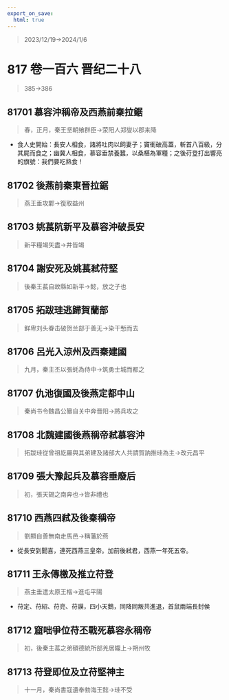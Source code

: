 ```yaml
---
export_on_save:
  html: true
---
```


> 2023/12/19->2024/1/6

# 817 卷一百六 晋纪二十八

> 385->386

## 81701 慕容沖稱帝及西燕前秦拉鋸
> 春，正月，秦王坚朝飨群臣->荥阳人郑燮以郡来降
- 食人史開始：長安人相食，諸將吐肉以飼妻子；竇衝破高蓋，斬首八百級，分其屍而食之；幽冀人相食，慕容垂禁養蠶，以桑椹為軍糧；之後苻登打出響亮的旗號：我們要吃熟食！  

## 81702 後燕前秦東晉拉鋸
> 燕王垂攻鄴->復取益州

## 81703 姚萇阬新平及慕容沖破長安
> 新平糧竭矢盡->井皆竭

## 81704 謝安死及姚萇弒苻堅
> 後秦王萇自故縣如新平->懿，放之子也

## 81705 拓跋珪逃歸賀蘭部
> 鲜卑刘头眷击破贺兰部于善无->染干慙而去

## 81706 呂光入涼州及西秦建國
> 九月，秦主丕以張蚝為侍中->筑勇士城而都之

## 81707 仇池復國及後燕定都中山
> 秦尚书令魏昌公纂自关中奔晋阳->將兵攻之

## 81708 北魏建國後燕稱帝弒慕容沖
> 拓跋珪從曾祖紇羅與其弟建及諸部大人共請賀訥推珪為主->改元昌平

## 81709 張大豫起兵及慕容垂廢后
> 初，張天錫之南奔也->皆非禮也

## 81710 西燕四弒及後秦稱帝
> 劉顯自善無南走馬邑->稱藩於燕
- 從長安到聞喜，連死西燕三皇帝。加前後弒君，西燕一年死五帝。

## 81711 王永傳檄及推立苻登
> 燕主垂遣太原王楷->進屯平陽
- 苻定、苻紹、苻亮、苻謨，四小天鵝，同降同叛共進退，首鼠兩端長封侯

## 81712 窟咄爭位苻丕戰死慕容永稱帝
> 初，後秦主萇之弟碩德統所部羌居隴上->朔州牧

## 81713 苻登即位及立苻堅神主
> 十一月，秦尚書寇遺奉勃海王懿->珪不受